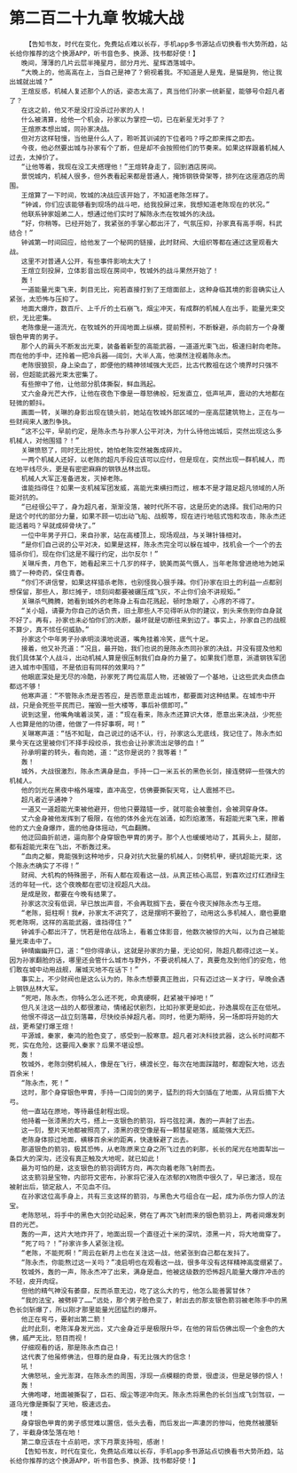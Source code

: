 # 第二百二十九章 牧城大战
        【告知书友，时代在变化，免费站点难以长存，手机app多书源站点切换看书大势所趋，站长给你推荐的这个换源APP，听书音色多、换源、找书都好使！】
       晚间，薄薄的几片云层半掩星月，部分月光、星辉洒落城中。
       “大晚上的，他高高在上，当自己是神了？俯视着我。不知道是人是鬼，是猫是狗，他让我出城就出城？”
       王煊反感，机械人复述那个人的话，姿态太高了，真当他们孙家一统新星，能够号令超凡者了？
       在这之前，他又不是没打没杀过孙家的人！
       什么被清算，给他一个机会，孙家以为掌控一切，已在新星无对手了？
       王煊原本想出城，同孙家决战。
       但对方这样轻慢，当他是什么人了，聆听其训诫的下位者吗？呼之即来挥之即去。
       今夜，他必然要出城与孙家有个了断，但是却不会按照他们的节奏来。如果这样跟着机械人过去，太掉价了。
       “让他等着，我现在没工夫搭理他！”王煊转身走了，回到酒店房间。
       景悦城内，机械人很多，但外表看起来都是普通人，掩饰钢铁骨架等，排列在这座酒店的周围。
       王煊算了一下时间，牧城的决战应该开始了，不知道老陈怎样了。
       “钟诚，你们应该能够看到现场的战斗吧，给我投屏过来，我想知道老陈现在的状况。”
       他联系钟家姐弟二人，想通过他们实时了解陈永杰在牧城外的决战。
       “好，你稍等。已经开始了，我紧张的手掌心都出汗了，气氛压抑，孙家真有高手啊，科武结合！”
       钟诚第一时间回应，给他发了一个秘网的链接，此时财阀、大组织等都在通过这里观看大战。
       这里不对普通人公开，有些事件影响太大了！
       王煊立刻投屏，立体影音出现在房间中，牧城外的战斗果然开始了！
       轰！
       一道能量光束飞来，刺目无比，宛若直接打到了王煊面部上，这种身临其境的影音确实让人紧张，太恐怖与压抑了。
       地面大爆炸，数百斤、上千斤的土石崩飞，烟尘冲天，有成群的机械人在出手，能量光束交织，无比密集。
       老陈像是一道流光，在牧城外的开阔地面上纵横，提前预判，不断躲避，杀向前方一个身覆银色甲胄的男子。
       那个人的肩头不断发出光束，装备着新型的高能武器，一道道光束飞出，极速扫射向老陈。而在他的手中，还拎着一把冷兵器——阔剑，大半人高，他漠然注视着陈永杰。
       老陈很狼狈，身上染血了，即便他的精神领域强大无匹，比古代教祖在这个境界时只强不弱，但超能武器光束太密集了。
       有些擦中了他，让他部分肌体撕裂，鲜血溅起。
       丈六金身光芒大作，让他在夜色下像是一尊怒佛般，短发直立，低声吼声，震动的大地都在轻微的颤抖。
       画面一转，关琳的身影出现在镜头前，她站在牧城外部区域的一座高层建筑物上，正在与一些财阀来人激烈争执。
       “这不公平，早前约定，是陈永杰与孙家人公平对决，为什么待他出城后，突然出现这么多机械人，对他围猎？！”
       关琳愤怒了，同时无比担忧，她怕老陈突然被轰成碎片。
       一两个机械人还好，以老陈的超凡手段应该可以应付，但是现在，突然出现一群机械人，而在地平线尽头，更是有密密麻麻的钢铁丛林出现。
       机械人大军正准备进发，灭掉老陈。
       谁能挡得住？如果一支机械军团发威，高能光束横扫而过，根本不是才踏足超凡领域的人所能对抗的。
       “已经很公平了，身为超凡者，渐渐没落，被时代所不容，这是历史的选择。我们动用的只是这个时代的部分力量，如果不顾一切出动飞船、战舰等，现在进行地毯式饱和攻击，陈永杰还能活着吗？早就成碎骨块了。”
       一位中年男子开口，来自孙家，站在高楼顶上，现场观战，与关琳针锋相对。
       “是你们自己说的公平对决，如果是这样，陈永杰完全可以躲在城中，找机会一个一个的去猎杀你们，现在你们这是不履行约定，出尔反尔！”
       关琳斥责，月色下，她看起来三十几岁的样子，貌美而英气慑人，当年老陈曾进绝地为她采摘了一种奇药，保住青春。
       “你们不讲信誉，如果这样猎杀老陈，也别怪我心狠手辣。你们孙家在旧土的利益一点都别想保留，那些人，那烂摊子，顷刻间都要被碾压成飞灰，不止你们会不讲规矩。”
       关琳杀气腾腾，她看到城外的老陈身上有血花溅起，顿时急眼了，心疼的不得了。
       “关小姐，请要为你自己的话负责，旧土那些人不见得听从你的建议，到头来伤到你自身就不好了。再有，孙家也未必怕你们的决断，最坏就是切断往来到边了。事实上，孙家自己的战舰不算少，真不怵任何威胁。”
       孙家这个中年男子孙承明淡漠地说道，嘴角挂着冷笑，底气十足。
       接着，他又补充道：“况且，最开始，我们也说的是陈永杰同孙家的决战，并没有提及他和我们具体某个人战斗，出动机械人算是很压制我们自身的力量了。如果我们愿意，派遣钢铁军团进入城市中围猎，不是依旧有同样的效果吗？”
       他眼底深处是无尽的冷酷，孙家死了两位高层人物，还被毁了一个基地，让这些武夫血债血都远不够！
       他寒声道：“不管陈永杰是否答应，是否愿意走出城市，都要面对这种结果。在城市中开战，只是会死些平民而已，摧毁一些大楼等，事后补偿即可。”
       说到这里，他嘴角噙着淡笑，道：“现在看来，陈永杰还算识大体，愿意出来决战，少死些人也算是他的功德，他做了一件好事啊，呵！”
       关琳寒声道：“恬不知耻，自己说过的话不认，行，孙家这么无底线，我记住了。陈永杰如果今天在这里被你们不择手段绞杀，我也会让孙家流出足够的血！”
       孙承明霍的转头，看向她，道：“这你是说的？我等着！”
       轰！
       城外，大战很激烈，陈永杰满身是血，手持一口一米五长的黑色长剑，接连劈碎一些强大的机械人。
       他的剑光在黑夜中格外璀璨，直冲高空，仿佛要撕裂天穹，让人震撼不已。
       超凡者近乎通神？
       一道又一道超能光束被他避开，但他只要踏错一步，就可能会被重创，会被洞穿身体。
       丈六金身被他发挥到了极限，在他的体外金光在汹涌，如烈焰激荡，有超能光束飞来，擦着他的丈六金身爆炸，震的他身体摇动，气血翻腾。
       他迂回曲折前进，逼向那个身穿银色甲胄的男子。那个人也缓缓地动了，其肩头上，腿部，都有超能光束在飞出，不断轰过来。
       “血肉之躯，竟能强到这种地步，只身对抗大批量的机械人，剑劈机甲，硬抗超能光束，这个陈永杰确实了不得！”
       财阀、大机构的特殊圈子，所有人都在观看这一战，从真正核心高层，到喜欢过灯红酒绿生活的年轻一代，这个夜晚都在密切注视超凡大战。
       是成是败，都要在今晚有结果了。
       孙家这次没有低调，早已放出声音，不会再耽搁下去，要在今夜灭掉陈永杰与王煊。
       “老陈，挺柱啊！我#，孙家太不讲究了，这是摆明不要脸了，动用这么多机械人，磨也要磨死老陈啊，这样的高能武器，谁挡得住？”
       钟诚手心都出汗了，恍若是他在战场上，看着立体影音，他数次被惊的大叫，以为自己被能量光束击中了。
       钟晴幽幽开口，道：“但你得承认，这就是孙家的力量，无论如何，陈超凡都得过这一关。因为孙家翻脸的话，哪里还会管什么城市与野外，不要说机械人了，真要危及到他们的安危，他们敢在城中动用战舰，屠城灭地不在话下！”
       事实上，不少财阀也是这么认为的，陈永杰想要真正胜出，只有迈过这一关才行，早晚会遇上钢铁丛林大军。
       “死吧，陈永杰，你特么怎么还不死，命真硬啊，赶紧被干掉吧！”
       但凡关注这一战的人都很激动，情绪起伏剧烈，比如孙家更是如此，孙逸晨现在正在低吼。
       他恨不得这一战立刻落幕，尽快绞杀掉超凡者。同时，他更为期待，另一场即将开始的大战，更希望打爆王煊！
       平源城，秦家，秦鸿的脸色变了，感受到一股寒意。超凡者对决科技武器，这么长时间都不死，实在危险，这要闯入秦家？后果不堪设想。
       轰！
       牧城外，老陈剑劈机械人，像是在飞行，横渡长空，每次在地面踩踏时，都蹬裂大地，远去百余米！
       “陈永杰，死！”
       这时，那个身穿银色甲胄，手持一口阔剑的男子，猛烈的将大剑插在了地面，从背后摘下大弓。
       他一直站在原地，等待最佳射程出现。
       他持着一张漆黑的大弓，搭上一支银色的箭羽，将弓弦拉满，轰的一声射了出去。
       这一刻，整片天地都被照亮了，漆黑的夜空像是有一颗彗星砸落，威能强大无匹。
       老陈身体掠过地面，横移百余米的距离，快速躲避了出去。
       那道银色的箭羽，极其恐怖，从老陈原来立身之所飞过去的刹那，长长的尾光在地面犁出一条巨大的深沟，还没有真正触及大地呢，就已如此！
       最为可怕的是，这支银色的箭羽调转方向，再次向着老陈飞射而去。
       这支箭羽是宝物，内部符文密布，孙家将它浸入在浓郁的X物质中很久了，早已激活，现在被射出后，锁定敌人，不见血不归。
       在孙家这位高手身上，共有三支这样的箭羽，与黑色大弓组合在一起，成为杀伤力惊人的法宝。
       老陈怒吼，将手中的黑色大剑抡动起来，劈在了再次飞射而来的银色箭羽上，两者间爆发刺目的光芒。
       轰的一声，这片大地炸开了，地面出现一个直径近十米的深坑，漆黑一片，将大地凿穿了。
       “死了吗？！”孙家许多人紧张注视。
       “老陈，不能死啊！”周云在新月上也在关注这一战，他紧张到自己都在发抖了。
       “陈永杰，你能熬过这一关吗？”凌启明也在观看这一战，很多年没有这样精神高度绷紧了。
       牧城外，轰的一声，陈永杰冲了出来，满身是血，他被这级数的恐怖超凡能量大爆炸冲击的不轻，皮开肉绽。
       但他的精气神没有萎靡，反而杀意无边，吃了这么大的亏，他怎么能善罢甘休？
       “我的法宝，被劈碎了……”远处，那个男子脸色变了，射出去的那支银色箭羽被老陈手中的黑色长剑斩爆了，所以刚才那里能量光团猛烈的爆开。
       他正在弯弓，要射出第二箭！
       此时此刻，老陈浑身发光出，丈六金身近乎是极限升华，在他的背后仿佛出现一个金色的大佛，威严无比，怒目而视！
       仔细观看的话，那是陈永杰自己！
       这代表了他虽修佛法，但尊的是自身，有无比强大的信念！
       吼！
       大佛怒吼，金光澎湃，在陈永杰的周围，浮现一点模糊的奇景，很虚淡，但是足够的惊人！
       轰！
       大佛咆哮，地面被撕裂了，巨石、烟尘等逆冲向天。陈永杰将黑色的长剑当成飞剑驾驭，一道乌光像是撕裂了天地，极速远去。
       噗！
       身穿银色甲胄的男子感觉难以置信，低头去看，而后发出一声凄厉的惨叫，他竟然被腰斩了，半截身体坠落在地！
       第二章应该在十点前吧，求下月票支持啦，感谢！
       【告知书友，时代在变化，免费站点难以长存，手机app多书源站点切换看书大势所趋，站长给你推荐的这个换源APP，听书音色多、换源、找书都好使！】